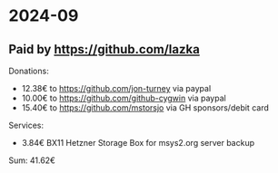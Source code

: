 # 2024-09

## Paid by https://github.com/lazka

Donations:

* 12.38€ to https://github.com/jon-turney via paypal
* 10.00€ to https://github.com/github-cygwin via paypal
* 15.40€ to https://github.com/mstorsjo via GH sponsors/debit card

Services:

* 3.84€ BX11 Hetzner Storage Box for msys2.org server backup

Sum: 41.62€
